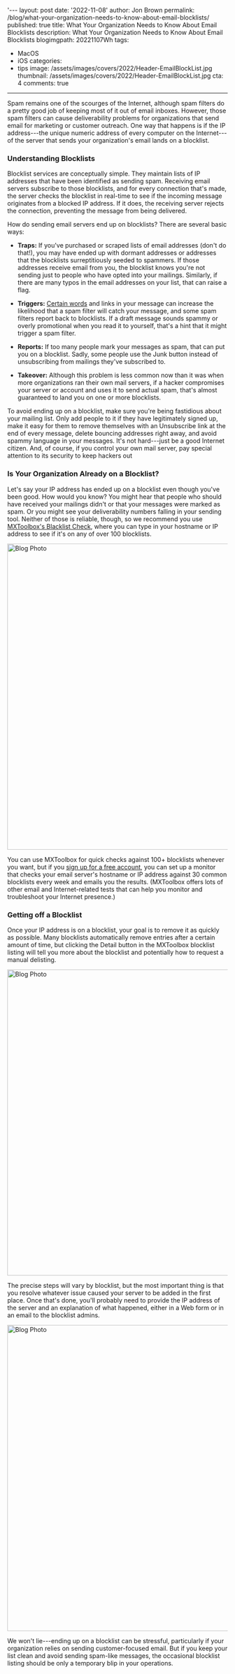 '---
layout: post
date: '2022-11-08'
author: Jon Brown
permalink: /blog/what-your-organization-needs-to-know-about-email-blocklists/
published: true
title: What Your Organization Needs to Know About Email Blocklists
description: What Your Organization Needs to Know About Email Blocklists
blogimgpath: 20221107Wh
tags:
  - MacOS
  - iOS
categories:
  - tips
image: /assets/images/covers/2022/Header-EmailBlockList.jpg
thumbnail: /assets/images/covers/2022/Header-EmailBlockList.jpg
cta: 4
comments: true
---
Spam remains one of the scourges of the Internet, although spam filters
do a pretty good job of keeping most of it out of email inboxes.
However, those spam filters can cause deliverability problems for
organizations that send email for marketing or customer outreach. One
way that happens is if the IP address---the unique numeric address of
every computer on the Internet---of the server that sends your
organization's email lands on a blocklist.​

### Understanding Blocklists

Blocklist services are conceptually simple. They maintain lists of IP
addresses that have been identified as sending spam. Receiving email
servers subscribe to those blocklists, and for every connection that's
made, the server checks the blocklist in real-time to see if the
incoming message originates from a blocked IP address. If it does, the
receiving server rejects the connection, preventing the message from
being delivered.

How do sending email servers end up on blocklists? There are several
basic ways:

-   **Traps:** If you've purchased or scraped lists of email addresses
    (don't do that!), you may have ended up with dormant addresses or
    addresses that the blocklists surreptitiously seeded to spammers. If
    those addresses receive email from you, the blocklist knows you're
    not sending just to people who have opted into your mailings.
    Similarly, if there are many typos in the email addresses on your
    list, that can raise a flag.

-   **Triggers:** [Certain
    words](https://www.benchmarkemail.com/blog/emails-going-spam-folder/)
    and links in your message can increase the likelihood that a spam
    filter will catch your message, and some spam filters report back to
    blocklists. If a draft message sounds spammy or overly promotional
    when you read it to yourself, that's a hint that it might trigger a
    spam filter.

-   **Reports:** If too many people mark your messages as spam, that can
    put you on a blocklist. Sadly, some people use the Junk button
    instead of unsubscribing from mailings they've subscribed to.

-   **Takeover:** Although this problem is less common now than it was
    when more organizations ran their own mail servers, if a hacker
    compromises your server or account and uses it to send actual spam,
    that's almost guaranteed to land you on one or more blocklists.

To avoid ending up on a blocklist, make sure you're being fastidious
about your mailing list. Only add people to it if they have legitimately
signed up, make it easy for them to remove themselves with an
Unsubscribe link at the end of every message, delete bouncing addresses
right away, and avoid spammy language in your messages. It's not
hard---just be a good Internet citizen. And, of course, if you control
your own mail server, pay special attention to its security to keep
hackers out

### Is Your Organization Already on a Blocklist?

Let's say your IP address has ended up on a blocklist even though you've
been good. How would you know? You might hear that people who should
have received your mailings didn't or that your messages were marked as
spam. Or you might see your deliverability numbers falling in your
sending tool. Neither of those is reliable, though, so we recommend you
use [MXToolbox's Blacklist
Check](https://mxtoolbox.com/blacklists.aspx), where you can type in
your hostname or IP address to see if it's on any of over 100
blocklists.

<img alt="Blog Photo" src="{{ site.site_cdn }}/assets/images/blog/2022/20221107Wh/image2.png" class="img-fluid rounded m-2" width="700" />

You can use MXToolbox for quick checks against 100+ blocklists whenever
you want, but if you [sign up for a free
account](https://mxtoolbox.com/Public/UpgradeV2.aspx), you can set up a
monitor that checks your email server's hostname or IP address against
30 common blocklists every week and emails you the results. (MXToolbox
offers lots of other email and Internet-related tests that can help you
monitor and troubleshoot your Internet presence.)​

### Getting off a Blocklist

Once your IP address is on a blocklist, your goal is to remove it as
quickly as possible. Many blocklists automatically remove entries after
a certain amount of time, but clicking the Detail button in the
MXToolbox blocklist listing will tell you more about the blocklist and
potentially how to request a manual delisting.

<img alt="Blog Photo" src="{{ site.site_cdn }}/assets/images/blog/2022/20221107Wh/image3.png" class="img-fluid rounded m-2" width="700" />


The precise steps will vary by blocklist, but the most important thing
is that you resolve whatever issue caused your server to be added in the
first place. Once that's done, you'll probably need to provide the IP
address of the server and an explanation of what happened, either in a
Web form or in an email to the blocklist admins.

<img alt="Blog Photo" src="{{ site.site_cdn }}/assets/images/blog/2022/20221107Wh/image4.png" class="img-fluid rounded m-2" width="700" />


We won't lie---ending up on a blocklist can be stressful, particularly
if your organization relies on sending customer-focused email. But if
you keep your list clean and avoid sending spam-like messages, the
occasional blocklist listing should be only a temporary blip in your
operations.